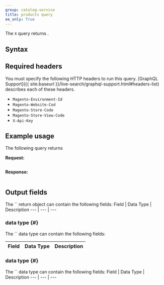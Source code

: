 ```yaml
---
group: catalog-service
title: products query
ee_only: True
---
```


The `X` query returns .

## Syntax

## Required headers

You must specify the following HTTP headers to run this query. [GraphQL Support]({{ site.baseurl }}/live-search/graphql-support.html#headers-list) describes each of these headers.

-  `Magento-Environment-Id`
-  `Magento-Website-Cod`
-  `Magento-Store-Code`
-  `Magento-Store-View-Code`
-  `X-Api-Key`

## Example usage

The following query returns

**Request:**

```graphql
```

**Response:**

```json
```

## Output fields

The `` return object can contain the following fields:
Field | Data Type | Description
--- | --- | ---
### data type {#}
The `` data type can contain the following fields:

Field | Data Type | Description
--- | --- | ---

### data type {#}

The `` data type can contain the following fields:
Field | Data Type | Description
--- | --- | ---

